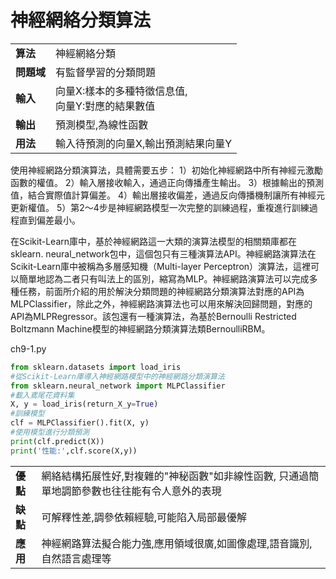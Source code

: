 # 神經網絡分類算法

| | |
|--|--|
|**算法**|神經網絡分類|
|**問題域**|有監督學習的分類問題|
|**輸入**|向量X:樣本的多種特徵信息值,<br>向量Y:對應的結果數值|
|**輸出**|預測模型,為線性函數|
|**用法**|輸入待預測的向量X,輸出預測結果向量Y|

使用神經網路分類演算法，具體需要五步：
1）初始化神經網路中所有神經元激勵函數的權值。
2）輸入層接收輸入，通過正向傳播產生輸出。
3）根據輸出的預測值，結合實際值計算偏差。
4）輸出層接收偏差，通過反向傳播機制讓所有神經元更新權值。
5）第2～4步是神經網路模型一次完整的訓練過程，重複進行訓練過程直到偏差最小。

在Scikit-Learn庫中，基於神經網路這一大類的演算法模型的相關類庫都在sklearn. neural_network包中，這個包只有三種演算法API。神經網路演算法在Scikit-Learn庫中被稱為多層感知機（Multi-layer Perceptron）演算法，這裡可以簡單地認為二者只有叫法上的區別，縮寫為MLP。神經網路演算法可以完成多種任務，前面所介紹的用於解決分類問題的神經網路分類演算法對應的API為MLPClassifier，除此之外，神經網路演算法也可以用來解決回歸問題，對應的API為MLPRegressor。該包還有一種演算法，為基於Bernoulli Restricted Boltzmann Machine模型的神經網路分類演算法類BernoulliRBM。

ch9-1.py
```python 
from sklearn.datasets import load_iris 
#從Scikit-Learn庫導入神經網路模型中的神經網路分類演算法 
from sklearn.neural_network import MLPClassifier 
#載入鳶尾花資料集 
X, y = load_iris(return_X_y=True) 
#訓練模型 
clf = MLPClassifier().fit(X, y) 
#使用模型進行分類預測 
print(clf.predict(X))
print('性能:',clf.score(X,y))
```

| | |
|--|--|
|**優點**|網絡結構拓展性好,對複雜的"神秘函數"如非線性函數, 只通過簡單地調節參數也往往能有令人意外的表現|
|**缺點**|可解釋性差,調參依賴經驗,可能陷入局部最優解|
|**應用**|神經網路算法擬合能力強,應用領域很廣,如圖像處理,語音識別,自然語言處理等|